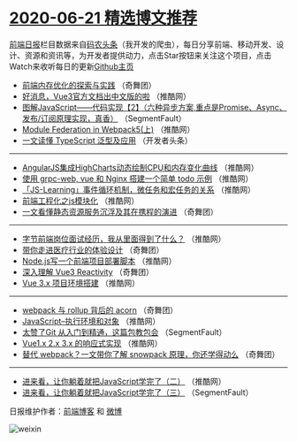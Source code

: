 # [2020-06-21 精选博文推荐](https://toutiao.qdkfweb.cn/date/2020/06/21)

[前端日报](https://qdkfweb.cn/c/news)栏目数据来自[码农头条](https://toutiao.qdkfweb.cn/)（我开发的爬虫），每日分享前端、移动开发、设计、资源和资讯等，为开发者提供动力，点击Star按钮来关注这个项目，点击Watch来收听每日的更新[Github主页](https://github.com/kujian/frontendDaily)
* [前端内存优化的探索与实践](https://toutiao.qdkfweb.cn/130407.html) （奇舞团）
* [好消息，Vue3官方文档出中文版的啦](https://toutiao.qdkfweb.cn/143832.html) （推酷网）
* [图解JavaScript——代码实现【2】（六种异步方案,重点是Promise、Async、发布/订阅原理实现，真香）](https://toutiao.qdkfweb.cn/143822.html) （SegmentFault）
* [Module Federation in Webpack5(上)](https://toutiao.qdkfweb.cn/143833.html) （推酷网）
* [一文读懂 TypeScript 泛型及应用](https://toutiao.qdkfweb.cn/143823.html) （开发者头条）

***
* [AngularJS集成HighCharts动态绘制CPU和内存变化曲线](https://toutiao.qdkfweb.cn/143834.html) （推酷网）
* [使用 grpc-web, vue 和 Nginx 搭建一个简单 todo 示例](https://toutiao.qdkfweb.cn/143824.html) （推酷网）
* [「JS-Learning」事件循环机制，微任务和宏任务的关系](https://toutiao.qdkfweb.cn/143835.html) （推酷网）
* [前端工程化之js模块化](https://toutiao.qdkfweb.cn/143825.html) （推酷网）
* [一文看懂静态资源服务沉浮及其在携程的演进](https://toutiao.qdkfweb.cn/143836.html) （奇舞团）

***
* [字节前端岗位面试经历，我从里面得到了什么？](https://toutiao.qdkfweb.cn/143826.html) （推酷网）
* [带你走进医疗行业的体验设计](https://toutiao.qdkfweb.cn/143837.html) （奇舞团）
* [Node.js写一个前端项目部署脚本](https://toutiao.qdkfweb.cn/143827.html) （推酷网）
* [深入理解 Vue3 Reactivity](https://toutiao.qdkfweb.cn/143838.html) （奇舞团）
* [Vue 3.x 项目环境搭建](https://toutiao.qdkfweb.cn/143828.html) （推酷网）

***
* [webpack 与 rollup 背后的 acorn](https://toutiao.qdkfweb.cn/143840.html) （奇舞团）
* [JavaScript&#8211;执行环境和对象](https://toutiao.qdkfweb.cn/143829.html) （推酷网）
* [太赞了Git 从入门到精通，这篇包教包会](https://toutiao.qdkfweb.cn/143819.html) （SegmentFault）
* [Vue1.x 2.x 3.x 的响应式实现](https://toutiao.qdkfweb.cn/143830.html) （推酷网）
* [替代 webpack？一文带你了解 snowpack 原理，你还学得动么](https://toutiao.qdkfweb.cn/143820.html) （奇舞团）

***
* [进来看，让你躺着就把JavaScript学完了（二）](https://toutiao.qdkfweb.cn/143831.html) （推酷网）
* [进来看，让你躺着就把JavaScript学完了（三）](https://toutiao.qdkfweb.cn/143821.html) （SegmentFault）

日报维护作者：[前端博客](https://qdkfweb.cn/) 和 [微博](https://qdkfweb.cn/go/weibo)

![weixin](https://user-images.githubusercontent.com/3055447/38468989-651132ac-3b80-11e8-8e6b-15122322a9d7.png)